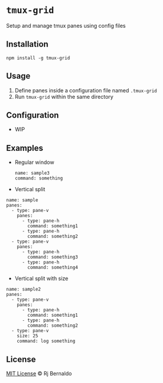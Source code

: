 # `tmux-grid`

Setup and manage tmux panes using config files

## Installation

```
npm install -g tmux-grid
```

## Usage

1. Define panes inside a configuration file named `.tmux-grid`
2. Run `tmux-grid` within the same directory

## Configuration

- WIP

## Examples

- Regular window
  ```
  name: sample3
  command: something
  ```

- Vertical split
```
name: sample
panes:
  - type: pane-v
    panes:
      - type: pane-h
        command: something1
      - type: pane-h
        command: something2
  - type: pane-v
    panes:
      - type: pane-h
        command: something3
      - type: pane-h
        command: something4
```

- Vertical split with size
```
name: sample2
panes:
  - type: pane-v
    panes:
      - type: pane-h
        command: something1
      - type: pane-h
        command: something2
  - type: pane-v
    size: 25
    command: log something
```

## License

[MIT License](https://github.com/rjbernaldo/tmux-grid/blob/master/LICENSE) © Rj Bernaldo